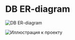 # DB ER-diagram

![DB ER-diagram]([https://www.google.com/url?sa=i&url=https%3A%2F%2Fwww.lucidchart.com%2Fpages%2Fru%2Ferd-%25D0%25B4%25D0%25B8%25D0%25B0%25D0%25B3%25D1%2580%25D0%25B0%25D0%25BC%25D0%25BC%25D0%25B0&psig=AOvVaw0obBZMU6sC8YTb9WGbD8Cc&ust=1708962927443000&source=images&cd=vfe&opi=89978449&ved=0CBIQjRxqFwoTCODdkJTtxoQDFQAAAAAdAAAAABAQ])

![Иллюстрация к проекту](https://github.com/jon/coolproject/raw/master/image/image.png)
